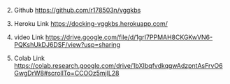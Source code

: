 2. Github
   https://github.com/r178503n/vggkbs

3. Heroku Link
   https://docking-vggkbs.herokuapp.com/

4. video Link
   https://drive.google.com/file/d/1grI7PPMAH8CKGKwVN6-PQKshUkDJ6DSF/view?usp=sharing

5. Colab Link
   https://colab.research.google.com/drive/1bXIbqfvdkqgwAdzpntAsFrvO6GwgDrW8#scrollTo=CCOOz5mjlL28
